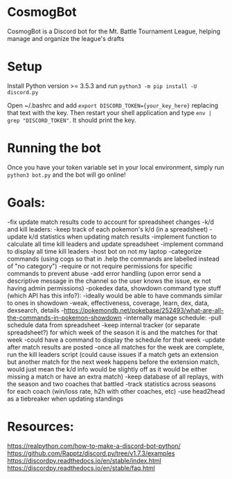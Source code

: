 # CosmogBot
CosmogBot is a Discord bot for the Mt. Battle Tournament League, helping manage and organize the league's drafts

# Setup
Install Python version >= 3.5.3 and run `python3 -m pip install -U discord.py`

Open ~/.bashrc and add `export DISCORD_TOKEN={your_key_here}` replacing that text with the key.
Then restart your shell application and type `env | grep "DISCORD_TOKEN"`. It should print the key.

# Running the bot
Once you have your token variable set in your local environment, simply run `python3 bot.py` and the bot will go online!

# Goals:
-fix update match results code to account for spreadsheet changes
-k/d and kill leaders:
    -keep track of each pokemon's k/d (in a spreadsheet)
    -update k/d statistics when updating match results
    -implement function to calculate all time kill leaders and update spreadsheet
    -implement command to display all time kill leaders
-host bot on not my laptop
-categorize commands (using cogs so that in .help the commands are labelled instead of "no category")
-require or not require permissions for specific commands to prevent abuse
-add error handling (upon error send a descriptive message in the channel so the user knows the issue, ex not having admin permissions)
-pokedex data, showdown command type stuff (which API has this info?):
    -ideally would be able to have commands similar to ones in showdown
    -weak, effectiveness, coverage, learn, dex, data, dexsearch, details
    -https://pokemondb.net/pokebase/252493/what-are-all-the-commands-in-pokemon-showdown
-internally manage schedule:
    -pull schedule data from spreadsheet
    -keep internal tracker (or separate spreadsheet?) for which week of the season it is and the matches for that week
    -could have a command to display the schedule for that week
    -update after match results are posted
    -once all matches for the week are complete, run the kill leaders script (could cause issues if a match gets 
    an extension but another match for the next week happens before the extension match, would just mean the k/d info
    would be slightly off as it would be either missing a match or have an extra match)
-keep database of all replays, with the season and two coaches that battled
-track statistics across seasons for each coach (win/loss rate, h2h with other coaches, etc)
-use head2head as a tiebreaker when updating standings


# Resources:
https://realpython.com/how-to-make-a-discord-bot-python/
https://github.com/Rapptz/discord.py/tree/v1.7.3/examples
https://discordpy.readthedocs.io/en/stable/index.html
https://discordpy.readthedocs.io/en/stable/faq.html